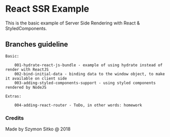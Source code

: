 # React SSR Example

This is the basic example of Server Side Rendering with React & StyledComponents.

## Branches guideline

    Basic:

        001-hydrate-react-js-bundle - example of using hydrate instead of render with ReactJS
        002-bind-initial-data - binding data to the window object, to make it available on client side
        003-adding-styled-components-support - using styled components rendered by NodeJS
    
    Extras:

        004-adding-react-router - ToDo, in other words: homework

### Credits

Made by Szymon Sitko @ 2018